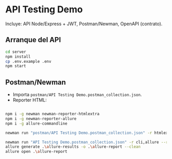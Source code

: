 # API Testing Demo

Incluye: API Node/Express + JWT, Postman/Newman, OpenAPI (contrato).

## Arranque del API
```bash
cd server
npm install
cp .env.example .env
npm start
```

## Postman/Newman
- Importa `postman/API Testing Demo.postman_collection.json`.
- Reporter HTML:
```bash

npm i -g newman newman-reporter-htmlextra
npm i -g newman-reporter-allure
npm i -g allure-commandline

newman run "postman/API Testing Demo.postman_collection.json" -r htmlextra --reporter-htmlextra-export "postman/newman-report.html"

newman run "API Testing Demo.postman_collection.json" -r cli,allure --reporter-allure-resultsDir ".\allure-results"
allure generate .\allure-results -o .\allure-report --clean
allure open .\allure-report
```


